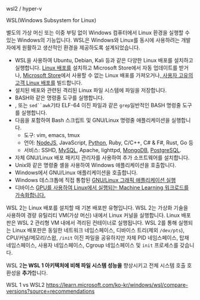 wsl2 / hyper-v

WSL(Windows Subsystem for Linux)

별도의 가상 머신 또는 이중 부팅 없이 Windows 컴퓨터에서 Linux 환경을 실행할 수 있는 Windows의 기능입니다. WSL은 Windows와 Linux를 동시에 사용하려는 개발자에게 원활하고 생산적인 환경을 제공하도록 설계되었습니다.

- WSL을 사용하여 Ubuntu, Debian, Kali 등과 같은 다양한 Linux 배포를 설치하고 실행합니다. [Linux 배포를](https://learn.microsoft.com/ko-kr/windows/wsl/install) 설치하고 Microsoft Store에서 자동 업데이트를 받거나, [Microsoft Store](https://learn.microsoft.com/ko-kr/windows/wsl/use-custom-distro)[](https://learn.microsoft.com/ko-kr/windows/wsl/compare-versions#wsl-in-the-microsoft-store)에서 사용할 수 없는 Linux 배포를 가져오거나[, 사용자 고유의 고객 Linux 배포를](https://learn.microsoft.com/ko-kr/windows/wsl/build-custom-distro) 빌드합니다.
- 설치된 배포와 관련된 격리된 Linux 파일 시스템에 파일을 저장합니다.
- BASH와 같은 명령줄 도구를 실행합니다.
- , 또는 `sed``awk`기타 ELF-64 이진 파일과 같은 `grep`일반적인 BASH 명령줄 도구를 실행합니다.
- 다음을 포함하여 Bash 스크립트 및 GNU/Linux 명령줄 애플리케이션을 실행합니다.
    - 도구: vim, emacs, tmux
    - 언어: [NodeJS](https://learn.microsoft.com/ko-kr/windows/nodejs/setup-on-wsl2), JavaScript, [Python](https://learn.microsoft.com/ko-kr/windows/python/web-frameworks), Ruby, C/C++, C# & F#, Rust, Go 등
    - 서비스: SSHD, [MySQL](https://learn.microsoft.com/ko-kr/windows/wsl/tutorials/wsl-database), Apache, lighttpd, [MongoDB](https://learn.microsoft.com/ko-kr/windows/wsl/tutorials/wsl-database), [PostgreSQL](https://learn.microsoft.com/ko-kr/windows/wsl/tutorials/wsl-database).
- 자체 GNU/Linux 배포 패키지 관리자를 사용하여 추가 소프트웨어를 설치합니다.
- Unix와 같은 명령줄 셸을 사용하여 Windows 애플리케이션을 호출합니다.
- Windows에서 GNU/Linux 애플리케이션을 호출합니다.
- Windows 데스크톱에 직접 통합된 [GNU/Linux 그래픽 애플리케이션 실행](https://learn.microsoft.com/ko-kr/windows/wsl/tutorials/gui-apps)
- 디바이스 [GPU를 사용하여 Linux에서 실행되는 Machine Learning 워크로드를 가속화합니다.](https://learn.microsoft.com/ko-kr/windows/wsl/tutorials/gpu-compute)

WSL 2는 Linux 배포를 설치할 때 기본 배포판 유형입니다. WSL 2는 가상화 기술을 사용하여 경량 유틸리티 VM(가상 머신) 내에서 Linux 커널을 실행합니다. Linux 배포판은 WSL 2 관리형 VM 내에서 격리된 컨테이너로 실행됩니다. WSL 2를 통해 실행되는 Linux 배포판은 동일한 네트워크 네임스페이스, 디바이스 트리(제외 `/dev/pts`), CPU/커널/메모리/스왑, `/init` 이진 파일을 공유하지만 자체 PID 네임스페이스, 탑재 네임스페이스, 사용자 네임스페이스, Cgroup 네임스페이스 및 `init` 프로세스를 갖습니다.

WSL 2**는 WSL 1 아키텍처에 비해 파일 시스템 성능을** 향상시키고 전체 시스템 호출 호환성을 **추가**합니다. 

WSL 1 vs WSL2
https://learn.microsoft.com/ko-kr/windows/wsl/compare-versions?source=recommendations
